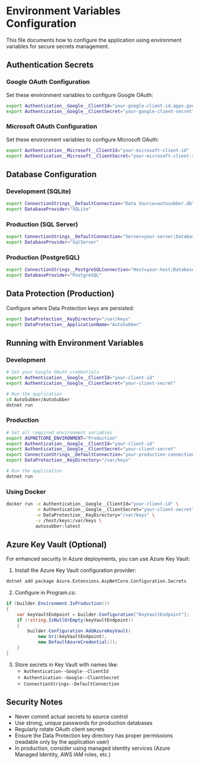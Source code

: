 # Environment Variables Configuration

This file documents how to configure the application using environment variables for secure secrets management.

## Authentication Secrets

### Google OAuth Configuration

Set these environment variables to configure Google OAuth:

```bash
export Authentication__Google__ClientId="your-google-client-id.apps.googleusercontent.com"
export Authentication__Google__ClientSecret="your-google-client-secret"
```

### Microsoft OAuth Configuration  

Set these environment variables to configure Microsoft OAuth:

```bash
export Authentication__Microsoft__ClientId="your-microsoft-client-id"
export Authentication__Microsoft__ClientSecret="your-microsoft-client-secret"
```

## Database Configuration

### Development (SQLite)
```bash
export ConnectionStrings__DefaultConnection="Data Source=autosubber.db"
export DatabaseProvider="SQLite"
```

### Production (SQL Server)
```bash
export ConnectionStrings__DefaultConnection="Server=your-server;Database=your-database;User Id=your-user;Password=your-password;"
export DatabaseProvider="SqlServer"
```

### Production (PostgreSQL)
```bash
export ConnectionStrings__PostgreSQLConnection="Host=your-host;Database=your-database;Username=your-user;Password=your-password;"
export DatabaseProvider="PostgreSQL"
```

## Data Protection (Production)

Configure where Data Protection keys are persisted:

```bash
export DataProtection__KeyDirectory="/var/keys"
export DataProtection__ApplicationName="AutoSubber"
```

## Running with Environment Variables

### Development
```bash
# Set your Google OAuth credentials
export Authentication__Google__ClientId="your-client-id"
export Authentication__Google__ClientSecret="your-client-secret"

# Run the application
cd AutoSubber/AutoSubber
dotnet run
```

### Production
```bash
# Set all required environment variables
export ASPNETCORE_ENVIRONMENT="Production"
export Authentication__Google__ClientId="your-client-id"
export Authentication__Google__ClientSecret="your-client-secret"
export ConnectionStrings__DefaultConnection="your-production-connection-string"
export DataProtection__KeyDirectory="/var/keys"

# Run the application
dotnet run
```

### Using Docker
```bash
docker run -e Authentication__Google__ClientId="your-client-id" \
           -e Authentication__Google__ClientSecret="your-client-secret" \
           -e DataProtection__KeyDirectory="/var/keys" \
           -v /host/keys:/var/keys \
           autosubber:latest
```

## Azure Key Vault (Optional)

For enhanced security in Azure deployments, you can use Azure Key Vault:

1. Install the Azure Key Vault configuration provider:
```bash
dotnet add package Azure.Extensions.AspNetCore.Configuration.Secrets
```

2. Configure in Program.cs:
```csharp
if (builder.Environment.IsProduction())
{
    var keyVaultEndpoint = builder.Configuration["KeyVaultEndpoint"];
    if (!string.IsNullOrEmpty(keyVaultEndpoint))
    {
        builder.Configuration.AddAzureKeyVault(
            new Uri(keyVaultEndpoint),
            new DefaultAzureCredential());
    }
}
```

3. Store secrets in Key Vault with names like:
   - `Authentication--Google--ClientId`
   - `Authentication--Google--ClientSecret`
   - `ConnectionStrings--DefaultConnection`

## Security Notes

- Never commit actual secrets to source control
- Use strong, unique passwords for production databases
- Regularly rotate OAuth client secrets
- Ensure the Data Protection key directory has proper permissions (readable only by the application user)
- In production, consider using managed identity services (Azure Managed Identity, AWS IAM roles, etc.)